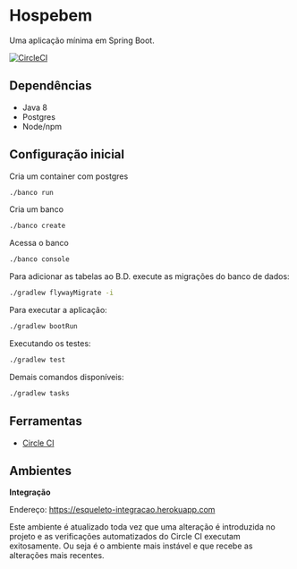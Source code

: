 # Hospebem

Uma aplicação mínima em Spring Boot.

[![CircleCI](https://circleci.com/gh/aceleradora-TW/esqueleto-ambulante/tree/master.svg?style=svg)](https://circleci.com/gh/aceleradora-TW/esqueleto-ambulante/tree/master)

## Dependências

- Java 8
- Postgres
- Node/npm


## Configuração inicial

Cria um container com postgres

```sh
./banco run
```

Cria um banco

```sh
./banco create
```

Acessa o banco

```sh
./banco console
```
             
Para adicionar as tabelas ao B.D. execute as migrações do banco de dados:

```sh
./gradlew flywayMigrate -i
```

Para executar a aplicação:

```sh
./gradlew bootRun
```

Executando os testes:

```sh
./gradlew test
```

Demais comandos disponíveis:

```sh
./gradlew tasks
```


## Ferramentas

- [Circle CI](https://circleci.com/gh/aceleradora-TW/esqueleto-ambulante)


## Ambientes

__Integração__

Endereço: https://esqueleto-integracao.herokuapp.com

Este ambiente é atualizado toda vez que uma alteração é introduzida no projeto e as verificações automatizados do Circle CI executam
exitosamente. Ou seja é o ambiente mais instável e que recebe as alterações mais recentes.
